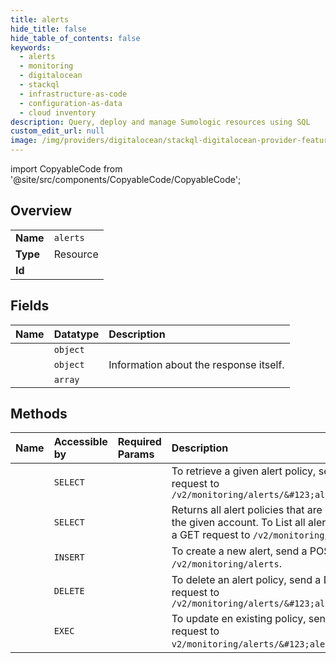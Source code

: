 ```yaml
---
title: alerts
hide_title: false
hide_table_of_contents: false
keywords:
  - alerts
  - monitoring
  - digitalocean    
  - stackql
  - infrastructure-as-code
  - configuration-as-data
  - cloud inventory
description: Query, deploy and manage Sumologic resources using SQL
custom_edit_url: null
image: /img/providers/digitalocean/stackql-digitalocean-provider-featured-image.png
---
```


import CopyableCode from '@site/src/components/CopyableCode/CopyableCode';




## Overview
<table><tbody>
<tr><td><b>Name</b></td><td><code>alerts</code></td></tr>
<tr><td><b>Type</b></td><td>Resource</td></tr>
<tr><td><b>Id</b></td><td><CopyableCode code="digitalocean.monitoring.alerts" /></td></tr>
</tbody></table>

## Fields
| Name | Datatype | Description |
|:-----|:---------|:------------|
| <CopyableCode code="links" /> | `object` |  |
| <CopyableCode code="meta" /> | `object` | Information about the response itself. |
| <CopyableCode code="policies" /> | `array` |  |
## Methods
| Name | Accessible by | Required Params | Description |
|:-----|:--------------|:----------------|:------------|
| <CopyableCode code="get_alertPolicy" /> | `SELECT` | <CopyableCode code="alert_uuid" /> | To retrieve a given alert policy, send a GET request to `/v2/monitoring/alerts/&#123;alert_uuid&#125;` |
| <CopyableCode code="list_alertPolicy" /> | `SELECT` |  | Returns all alert policies that are configured for the given account. To List all alert policies, send a GET request to `/v2/monitoring/alerts`. |
| <CopyableCode code="create_alertPolicy" /> | `INSERT` | <CopyableCode code="data__alerts, data__compare, data__description, data__enabled, data__entities, data__tags, data__type, data__value, data__window" /> | To create a new alert, send a POST request to `/v2/monitoring/alerts`. |
| <CopyableCode code="delete_alertPolicy" /> | `DELETE` | <CopyableCode code="alert_uuid" /> | To delete an alert policy, send a DELETE request to `/v2/monitoring/alerts/&#123;alert_uuid&#125;` |
| <CopyableCode code="update_alertPolicy" /> | `EXEC` | <CopyableCode code="alert_uuid, data__alerts, data__compare, data__description, data__enabled, data__entities, data__tags, data__type, data__value, data__window" /> | To update en existing policy, send a PUT request to `v2/monitoring/alerts/&#123;alert_uuid&#125;`. |
